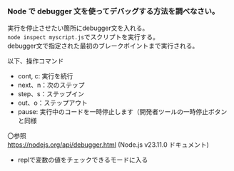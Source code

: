 ### Node で debugger 文を使ってデバッグする方法を調べなさい。

実行を停止させたい箇所にdebugger文を入れる。  
`node inspect myscript.js`でスクリプトを実行する。  
debugger文で指定された最初のブレークポイントまで実行される。

以下、操作コマンド

- cont, c: 実行を続行
- next、n：次のステップ
- step、s：ステップイン
- out、o：ステップアウト
- pause: 実行中のコードを一時停止します（開発者ツールの一時停止ボタンと同様

〇参照  
https://nodejs.org/api/debugger.html (Node.js v23.11.0 ドキュメント)

- replで変数の値をチェックできるモードに入る

